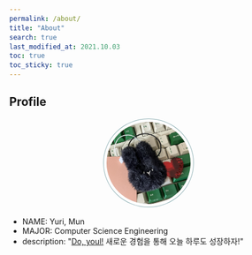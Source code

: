 ```yaml
---
permalink: /about/
title: "About"
search: true
last_modified_at: 2021.10.03
toc: true
toc_sticky: true
---
```

## Profile
<center><img src="../assets/images/youl.jpeg" width="30%" height="30%" style="
border: 1px solid #93b3b7;
boarder-radius: 50%;
padding: 5px;
-moz-border-radius: 50%;
-khtml-border-radius: 50%;
-webkit-border-radius: 50%;
"></center>

* NAME: Yuri, Mun
* MAJOR: Computer Science Engineering
* description: "<u>Do, youl!</u> 새로운 경험을 통해 오늘 하루도 성장하자!"